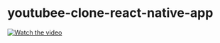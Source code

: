 # youtubee-clone-react-native-app
[![Watch the video](https://img.youtube.com/vi/vuShdsWRwvI/0.jpg)](https://youtu.be/vuShdsWRwvI)



